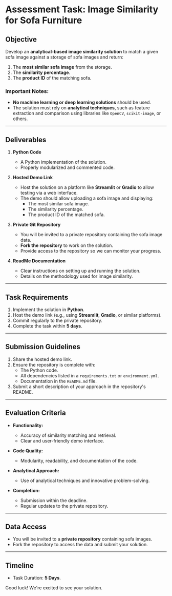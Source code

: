 
# Assessment Task: Image Similarity for Sofa Furniture  

## Objective  
Develop an **analytical-based image similarity solution** to match a given sofa image against a storage of sofa images and return:  
1. The **most similar sofa image** from the storage.  
2. The **similarity percentage**.  
3. The **product ID** of the matching sofa.  

### **Important Notes:**  
- **No machine learning or deep learning solutions** should be used.  
- The solution must rely on **analytical techniques**, such as feature extraction and comparison using libraries like `OpenCV`, `scikit-image`, or others.  

---

## Deliverables  
1. **Python Code**  
   - A Python implementation of the solution.  
   - Properly modularized and commented code.  

2. **Hosted Demo Link**  
   - Host the solution on a platform like **Streamlit** or **Gradio** to allow testing via a web interface.  
   - The demo should allow uploading a sofa image and displaying:  
     - The most similar sofa image.  
     - The similarity percentage.  
     - The product ID of the matched sofa.  

3. **Private Git Repository**  
   - You will be invited to a private repository containing the sofa image data.  
   - **Fork the repository** to work on the solution.  
   - Provide access to the repository so we can monitor your progress.  

4. **ReadMe Documentation**  
   - Clear instructions on setting up and running the solution.  
   - Details on the methodology used for image similarity.

---

## Task Requirements  
1. Implement the solution in **Python**.  
2. Host the demo link (e.g., using **Streamlit**, **Gradio**, or similar platforms).  
3. Commit regularly to the private repository.  
4. Complete the task within **5 days**.  

---

## Submission Guidelines  
1. Share the hosted demo link.  
2. Ensure the repository is complete with:  
   - The Python code.  
   - All dependencies listed in a `requirements.txt` or `environment.yml`.  
   - Documentation in the `README.md` file.  
3. Submit a short description of your approach in the repository's README.  

---

## Evaluation Criteria  
- **Functionality:**  
  - Accuracy of similarity matching and retrieval.  
  - Clear and user-friendly demo interface.  

- **Code Quality:**  
  - Modularity, readability, and documentation of the code.  

- **Analytical Approach:**  
  - Use of analytical techniques and innovative problem-solving.  

- **Completion:**  
  - Submission within the deadline.  
  - Regular updates to the private repository.  

---

## Data Access  
- You will be invited to a **private repository** containing sofa images.  
- Fork the repository to access the data and submit your solution.  

---

## Timeline  
- Task Duration: **5 Days**.  

Good luck! We're excited to see your solution.
